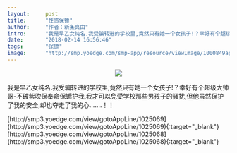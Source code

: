 ```yaml
---
layout:     post
title:      "性感保镖"
author:     "作者：新条真由"
intro:      "我是早乙女纯名.我受骗转进的学校里,竟然只有她一个女孩子!？幸好有个超级大帅哥-不破紫吹保奉命保镳护我,我才可以免受学校那些男孩子的骚扰,但他虽然保护了我的安全,却也夺走了我的心.......！！"
date:       "2018-02-14 16:56:46"
tags:       "保镖"
image:      "http://smp.yoedge.com/smp-app/resource/viewImage/1000849appline.png"
---
```

<div style="text-align: center">
<p><img src="http://smp.yoedge.com/smp-app/resource/viewImage/1000849appline.png"/></p>
</div>
<p class="post-meta">
<span>我是早乙女纯名.我受骗转进的学校里,竟然只有她一个女孩子!？幸好有个超级大帅哥-不破紫吹保奉命保镳护我,我才可以免受学校那些男孩子的骚扰,但他虽然保护了我的安全,却也夺走了我的心.......！！</span>
</p>
[http://smp3.yoedge.com/view/gotoAppLine/1025069](http://smp3.yoedge.com/view/gotoAppLine/1025069){:target="_blank"}
[http://smp3.yoedge.com/view/gotoAppLine/1025068](http://smp3.yoedge.com/view/gotoAppLine/1025068){:target="_blank"}


